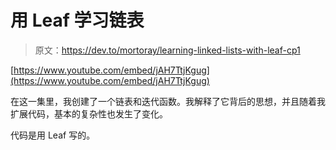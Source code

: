# 用 Leaf 学习链表

> 原文：<https://dev.to/mortoray/learning-linked-lists-with-leaf-cp1>

[https://www.youtube.com/embed/jAH7TtjKgug](https://www.youtube.com/embed/jAH7TtjKgug)

在这一集里，我创建了一个链表和迭代函数。我解释了它背后的思想，并且随着我扩展代码，基本的复杂性也发生了变化。

代码是用 Leaf 写的。